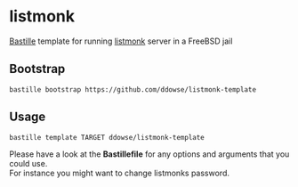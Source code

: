 # listmonk 
[Bastille](https://github.com/bastillebsd/bastille) template for running [listmonk](https://listmonk.app) server in a FreeBSD jail


## Bootstrap

```shell
bastille bootstrap https://github.com/ddowse/listmonk-template
```

## Usage

```shell
bastille template TARGET ddowse/listmonk-template
```

Please have a look at the **Bastillefile** for any options and arguments that you could use.   
For instance you might want to change listmonks password.  
